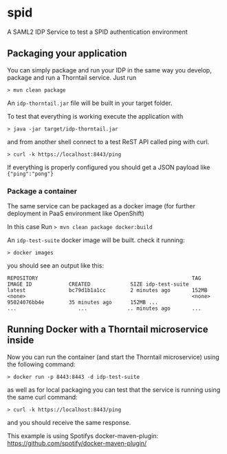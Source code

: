 # spid
A SAML2 IDP Service to test a SPID authentication environment

## Packaging your application

You can simply package and run your IDP in the same way you develop, package and run a Thorntail service.
Just run

`> mvn clean package`
 
 An `idp-thorntail.jar` file will be built in your target folder.

To test that everything is working execute the application with 

`> java -jar target/idp-thorntail.jar`

and from another shell connect to a test ReST API called ping with curl.

`> curl -k https://localhost:8443/ping`

If everything is properly configured you should get a JSON payload like `{"ping":"pong"}`

### Package a container
The same service can be packaged as a docker image (for further deployment in PaaS environment like OpenShift)

In this case Run
`> mvn clean package docker:build`

An `idp-test-suite` docker image will be built.
check it running:

`> docker images`

you should see an output like this:

`REPOSITORY                                                  TAG                 IMAGE ID            CREATED             SIZE
 idp-test-suite                                              latest              bc79d1b1a1cc        2 minutes ago       152MB
 <none>                                                      <none>              95024076bb4e        35 minutes ago      152MB
  ...                                                         ...                    ...             .. minutes ago       ... `

## Running Docker with a Thorntail microservice inside

Now you can run the container (and start the Thorntail microservice) using the following command:

`> docker run -p 8443:8443 -d idp-test-suite`

as well as for local packaging you can test that the service is running using the same curl command:

`> curl -k https://localhost:8443/ping`

and you should receive the same response.

This example is using Spotifys docker-maven-plugin: https://github.com/spotify/docker-maven-plugin/